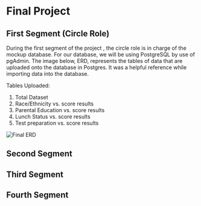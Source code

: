 # Final Project

## First Segment (Circle Role)
During the first segment of the project , the circle role is in charge of the mockup database. For our database, we will be using PostgreSQL by use of pgAdmin. The image below, ERD, represents the tables of data that are uploaded onto the database in Postgres. It was a helpful reference while importing data into the database. 

Tables Uploaded: 
1. Total Dataset
2. Race/Ethnicity vs. score results
3. Parental Education vs. score results
4. Lunch Status vs. score results
5. Test preparation vs. score results

![Final ERD](https://user-images.githubusercontent.com/101649525/197267185-6166c3dc-6093-4722-9507-2087020a554c.png)

## Second Segment

## Third Segment

## Fourth Segment
